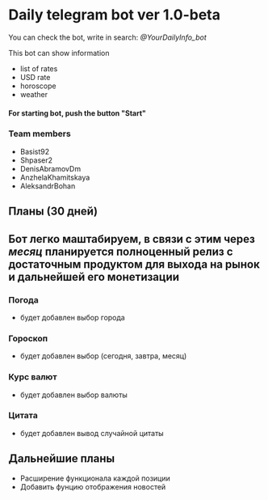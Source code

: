 # Daily telegram bot ver 1.0-beta

You can check the bot, 
write in search: *@YourDailyInfo_bot*

This bot can show information 

* list of rates
* USD rate
* horoscope
* weather

#### For starting bot, push the button "Start"

### Team members

* Basist92
* Shpaser2
* DenisAbramovDm
* AnzhelaKhamitskaya
* AleksandrBohan


## Планы (30 дней)
## Бот легко маштабируем, в связи с этим через *месяц* планируется полноценный релиз с достаточным продуктом для выхода на рынок и дальнейшей его монетизации
### Погода
* будет добавлен выбор города
### Гороскоп
* будет добавлен выбор (сегодня, завтра, месяц)
### Курс валют
* будет добавлен выбор валюты
### Цитата
* будет добавлен вывод случайной цитаты

## Дальнейшие планы
* Расширение функционала каждой позиции
* Добавить фунцию отображения новостей


